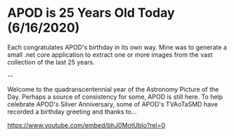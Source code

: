 # APOD is 25 Years Old Today (6/16/2020)
  
Each congratulates APOD's birthday in its own way. Mine was to generate a small .net core application to extract one or more images from the vast collection of the last 25 years.

--

Welcome to the quadranscentennial year of the Astronomy Picture of the Day.  Perhaps a source of consistency for some, APOD is still here. To help celebrate APOD's Silver Anniversary, some of APOD's TVAoTaSMD have recorded a birthday greeting and thanks to...

https://www.youtube.com/embed/bhJ0MotUblo?rel=0
  

